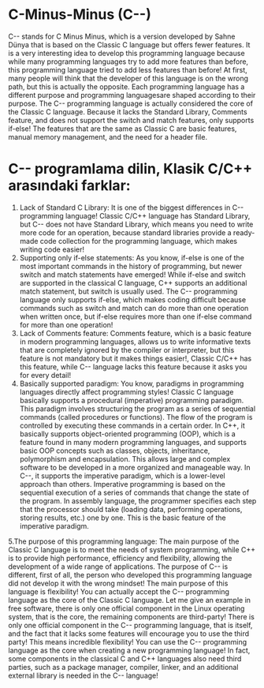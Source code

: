 # C-Minus-Minus (C--)
C-- stands for C Minus Minus, which is a version developed by Sahne Dünya that is based on the Classic C language but offers fewer features. It is a very interesting idea to develop this programming language because while many programming languages ​​try to add more features than before, this programming language tried to add less features than before! At first, many people will think that the developer of this language is on the wrong path, but this is actually the opposite. Each programming language has a different purpose and programming languages ​​are shaped according to their purpose. The C-- programming language is actually considered the core of the Classic C language. Because it lacks the Standard Library, Comments feature, and does not support the switch and match features, only supports if-else! The features that are the same as Classic C are basic features, manual memory management, and the need for a header file.

# C-- programlama dilin, Klasik C/C++ arasındaki farklar: 
1. Lack of Standard C Library: It is one of the biggest differences in C-- programming language! Classic C/C++ language has Standard Library, but C-- does not have Standard Library, which means you need to write more code for an operation, because standard libraries provide a ready-made code collection for the programming language, which makes writing code easier!
2. Supporting only if-else statements: As you know, if-else is one of the most important commands in the history of programming, but newer switch and match statements have emerged! While if-else and switch are supported in the classical C language, C++ supports an additional match statement, but switch is usually used. The C-- programming language only supports if-else, which makes coding difficult because commands such as switch and match can do more than one operation when written once, but if-else requires more than one if-else command for more than one operation!
3. Lack of Comments feature: Comments feature, which is a basic feature in modern programming languages, allows us to write informative texts that are completely ignored by the compiler or interpreter, but this feature is not mandatory but it makes things easier!, Classic C/C++ has this feature, while C-- language lacks this feature because it asks you for every detail!
4. Basically supported paradigm: You know, paradigms in programming languages ​​directly affect programming styles! Classic C language basically supports a procedural (imperative) programming paradigm. This paradigm involves structuring the program as a series of sequential commands (called procedures or functions). The flow of the program is controlled by executing these commands in a certain order. In C++, it basically supports object-oriented programming (OOP), which is a feature found in many modern programming languages, and supports basic OOP concepts such as classes, objects, inheritance, polymorphism and encapsulation. This allows large and complex software to be developed in a more organized and manageable way. In C--, it supports the imperative paradigm, which is a lower-level approach than others. Imperative programming is based on the sequential execution of a series of commands that change the state of the program. In assembly language, the programmer specifies each step that the processor should take (loading data, performing operations, storing results, etc.) one by one. This is the basic feature of the imperative paradigm.

5.The purpose of this programming language: The main purpose of the Classic C language is to meet the needs of system programming, while C++ is to provide high performance, efficiency and flexibility, allowing the development of a wide range of applications. The purpose of C-- is different, first of all, the person who developed this programming language did not develop it with the wrong mindset! The main purpose of this language is flexibility! You can actually accept the C-- programming language as the core of the Classic C language. Let me give an example in free software, there is only one official component in the Linux operating system, that is the core, the remaining components are third-party! There is only one official component in the C-- programming language, that is itself, and the fact that it lacks some features will encourage you to use the third party! This means incredible flexibility! You can use the C-- programming language as the core when creating a new programming language! In fact, some components in the classical C and C++ languages ​​also need third parties, such as a package manager, compiler, linker, and an additional external library is needed in the C-- language!

